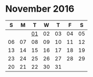 # November 2016

| S  | M  | T  | W  | T  | F  | S  |
|----|----|----|----|----|----|----|
|    |    | [01](01.md) | 02 | 03 | 04 | 05 |
| 06 | 07 | 08 | 09 | 10 | 11 | 12 |
| 13 | 14 | 15 | 16 | 17 | 18 | 19 |
| 23 | 24 | 25 | 26 | 27 | 28 | 29 |
| 20 | 21 | 22 | 30 | 31 |    |    |
